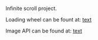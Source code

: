 Infinite scroll project. 

Loading wheel can be fount at: [text](https://loading.io)

Image API can be found at: [text](https://unsplash.com)
